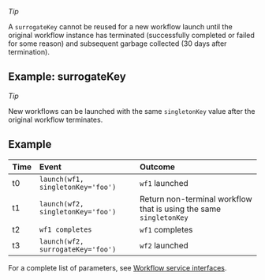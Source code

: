 *Tip*

A `surrogateKey` cannot be reused for a new workflow launch until the original workflow instance has terminated (successfully completed or failed for some reason) and subsequent garbage collected (30 days after termination).

## Example: surrogateKey

*Tip*

New workflows can be launched with the same `singletonKey` value after the original workflow terminates.

## Example


|Time|Event|Outcome|
|:---|:---|:---|
|t0|`launch(wf1, singletonKey='foo')`|`wf1` launched|
|t1|`launch(wf2, singletonKey='foo')`|Return non-terminal workflow that is using the same `singletonKey`|
|t2|`wf1 completes`|`wf1` completes|
|t3|`launch(wf2, surrogateKey='foo')`|`wf2` launched|




For a complete list of parameters, see [Workflow service interfaces](https://bitbucket.oci.oraclecorp.com/projects/WOR/repos/wfaas-client/browse/workflow-service-spec/specs/workflow-service-interface.yaml).


<!--Source: /Users/ttscoff/Desktop/Code/confluence2md/test/Workflow-Failures_382931001.html-->
